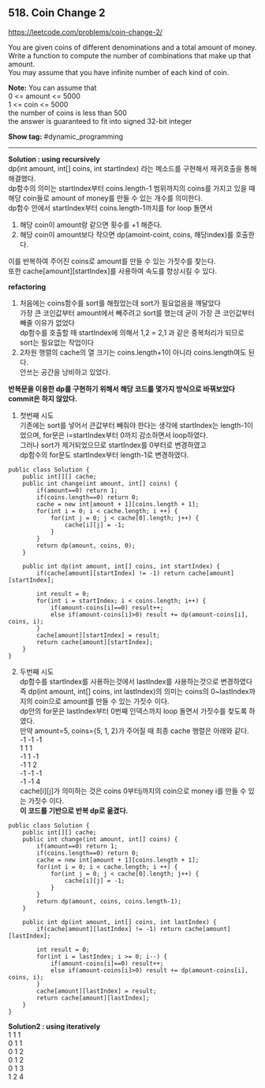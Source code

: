 ## 518. Coin Change 2

https://leetcode.com/problems/coin-change-2/

You are given coins of different denominations and a total amount of money. <br/>
Write a function to compute the number of combinations that make up that amount. <br/>
You may assume that you have infinite number of each kind of coin.

**Note:** You can assume that <br/>
0 <= amount <= 5000 <br/>
1 <= coin <= 5000 <br/>
the number of coins is less than 500 <br/>
the answer is guaranteed to fit into signed 32-bit integer <br/>

**Show tag:** \#dynamic\_programming

----------------------------------------------

**Solution : using recursively** <br/>
dp(int amount, int[] coins, int startIndex) 라는 메소드를 구현해서 재귀호출을 통해 해결했다. <br/>
dp함수의 의미는 startIndex부터 coins.length-1 범위까지의 coins를 가지고 있을 때 해당 coin들로 amount of money를 만들 수 있는 개수를 의미한다. <br/>
dp함수 안에서 startIndex부터 coins.length-1까지를 for loop 돌면서 <br/>
1. 해당 coin이 amount랑 같으면 횟수를 +1 해준다. <br/>
2. 해당 coin이 amount보다 작으면 dp(amoint-coint, coins, 해당index)를 호출한다. <br/>

이를 반복하여 주어진 coins로 amount를 만들 수 있는 가짓수를 찾는다.<br/>
또한 cache[amount][startIndex]를 사용하여 속도를 향상시킬 수 있다. <br/>

**refactoring** <br/>
1. 처음에는 coins함수를 sort를 해줬었는데 sort가 필요없음을 깨달았다 <br/>
가장 큰 코인값부터 amount에서 빼주려고 sort를 했는데 굳이 가장 큰 코인값부터 빼줄 이유가 없었다 <br/>
dp함수를 호출할 때 startIndex에 의해서 1,2 = 2,1 과 같은 중복처리가 되므로 sort는 필요없는 작업이다 <br/>
2. 2차원 행렬의 cache의 열 크기는 coins.length+1이 아니라 coins.length여도 된다. <br/>
안쓰는 공간을 낭비하고 있었다.

**반복문을 이용한 dp를 구현하기 위해서 해당 코드를 몇가지 방식으로 바꿔보았다** <br/>
**commit은 하지 않았다.** <br/>
1. 첫번째 시도 <br/>
기존에는 sort를 넣어서 큰값부터 빼줘야 한다는 생각에 startIndex는 length-1이었으며, for문은 i=startIndex부터 0까지 감소하면서 loop하였다. <br/>
그러나 sort가 제거되었으므로 startIndex를 0부터로 변경하였고 <br/>
dp함수의 for문도 startIndex부터 length-1로 변경하였다.

```
public class Solution {
    public int[][] cache;
    public int change(int amount, int[] coins) {
        if(amount==0) return 1;
        if(coins.length==0) return 0;
        cache = new int[amount + 1][coins.length + 1];
        for(int i = 0; i < cache.length; i ++) {
            for(int j = 0; j < cache[0].length; j++) {
                cache[i][j] = -1;
            }
        }
        return dp(amount, coins, 0);
    }
    
    public int dp(int amount, int[] coins, int startIndex) {
        if(cache[amount][startIndex] != -1) return cache[amount][startIndex];
        
        int result = 0;
        for(int i = startIndex; i < coins.length; i++) {
            if(amount-coins[i]==0) result++;
            else if(amount-coins[i]>0) result += dp(amount-coins[i], coins, i);
        }       
        cache[amount][startIndex] = result;
        return cache[amount][startIndex];
    }
}
```
2. 두번째 시도 <br/>
dp함수를 startIndex를 사용하는것에서 lastIndex를 사용하는것으로 변경하였다 <br/>
즉 dp(int amount, int[] coins, int lastIndex)의 의미는 coins의 0~lastIndex까지의 coin으로 amount를 만들 수 있는 가짓수 이다. <br/>
dp안의 for문은 lastIndex부터 0번째 인덱스까지 loop 돌면서 가짓수를 찾도록 하였다. <br/>
만약 amount=5, coins={5, 1, 2}가 주어질 때 최종 cache 행렬은 아래와 같다. <br/>
-1 -1 -1 <br/>
 1  1  1 <br/>
-1  1 -1 <br/>
-1  1  2 <br/>
-1 -1 -1 <br/>
-1 -1  4 <br/>
cache[i][j]가 의미하는 것은 coins 0부터j까지의 coin으로 money i를 만들 수 있는 가짓수 이다.<br/>
**이 코드를 기반으로 반복 dp로 옮겼다.** </br>

```
public class Solution {
    public int[][] cache;
    public int change(int amount, int[] coins) {
        if(amount==0) return 1;
        if(coins.length==0) return 0;
        cache = new int[amount + 1][coins.length + 1];
        for(int i = 0; i < cache.length; i ++) {
            for(int j = 0; j < cache[0].length; j++) {
                cache[i][j] = -1;
            }
        }
        return dp(amount, coins, coins.length-1);
    }
    
    public int dp(int amount, int[] coins, int lastIndex) {
        if(cache[amount][lastIndex] != -1) return cache[amount][lastIndex];
        
        int result = 0;
        for(int i = lastIndex; i >= 0; i--) {
            if(amount-coins[i]==0) result++;
            else if(amount-coins[i]>0) result += dp(amount-coins[i], coins, i);
        }       
        cache[amount][lastIndex] = result;
        return cache[amount][lastIndex];
    }
}
```
**Solution2 : using iteratively** <br/>
1 1 1 <br/>
0 1 1 <br/>
0 1 2 <br/>
0 1 2 <br/>
0 1 3 <br/>
1 2 4 <br/>

